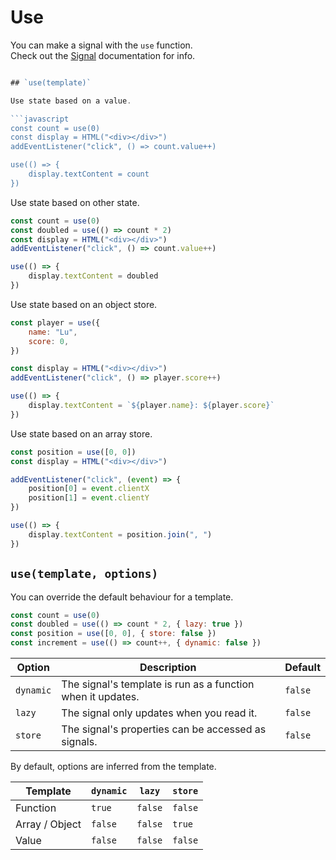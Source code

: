 # Use

You can make a signal with the `use` function.<br>
Check out the [Signal](signal.md) documentation for info.

````javascript

## `use(template)`

Use state based on a value.

```javascript
const count = use(0)
const display = HTML("<div></div>")
addEventListener("click", () => count.value++)

use(() => {
	display.textContent = count
})
````

Use state based on other state.

```javascript
const count = use(0)
const doubled = use(() => count * 2)
const display = HTML("<div></div>")
addEventListener("click", () => count.value++)

use(() => {
	display.textContent = doubled
})
```

Use state based on an object store.

```javascript
const player = use({
	name: "Lu",
	score: 0,
})

const display = HTML("<div></div>")
addEventListener("click", () => player.score++)

use(() => {
	display.textContent = `${player.name}: ${player.score}`
})
```

Use state based on an array store.

```javascript
const position = use([0, 0])
const display = HTML("<div></div>")

addEventListener("click", (event) => {
	position[0] = event.clientX
	position[1] = event.clientY
})

use(() => {
	display.textContent = position.join(", ")
})
```

## `use(template, options)`

You can override the default behaviour for a template.

```javascript
const count = use(0)
const doubled = use(() => count * 2, { lazy: true })
const position = use([0, 0], { store: false })
const increment = use(() => count++, { dynamic: false })
```

| Option    | Description                                                 | Default |
| --------- | ----------------------------------------------------------- | ------- |
| `dynamic` | The signal's template is run as a function when it updates. | `false` |
| `lazy`    | The signal only updates when you read it.                   | `false` |
| `store`   | The signal's properties can be accessed as signals.         | `false` |

By default, options are inferred from the template.

| Template       | `dynamic` | `lazy`  | `store` |
| -------------- | --------- | ------- | ------- |
| Function       | `true`    | `false` | `false` |
| Array / Object | `false`   | `false` | `true`  |
| Value          | `false`   | `false` | `false` |
